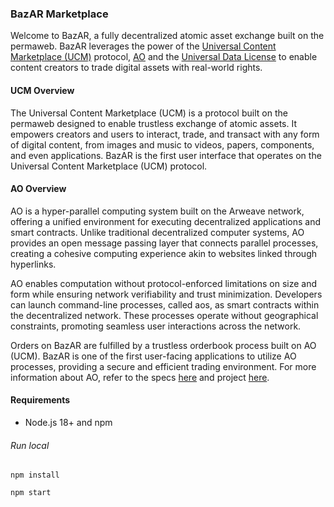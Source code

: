 ### BazAR Marketplace

Welcome to BazAR, a fully decentralized atomic asset exchange built on the permaweb. BazAR leverages the power of the [Universal Content Marketplace (UCM)](https://github.com/permaweb/ao-ucm) protocol, [AO](https://github.com/permaweb/ao) and the [Universal Data License](https://udlicense.arweave.net/ 'UDL') to enable content creators to trade digital assets with real-world rights.

#### UCM Overview

The Universal Content Marketplace (UCM) is a protocol built on the permaweb designed to enable trustless exchange of atomic assets. It empowers creators and users to interact, trade, and transact with any form of digital content, from images and music to videos, papers, components, and even applications. BazAR is the first user interface that operates on the Universal Content Marketplace (UCM) protocol.

#### AO Overview

AO is a hyper-parallel computing system built on the Arweave network, offering a unified environment for executing decentralized applications and smart contracts. Unlike traditional decentralized computer systems, AO provides an open message passing layer that connects parallel processes, creating a cohesive computing experience akin to websites linked through hyperlinks.

AO enables computation without protocol-enforced limitations on size and form while ensuring network verifiability and trust minimization. Developers can launch command-line processes, called aos, as smart contracts within the decentralized network. These processes operate without geographical constraints, promoting seamless user interactions across the network.

Orders on BazAR are fulfilled by a trustless orderbook process built on AO (UCM). BazAR is one of the first user-facing applications to utilize AO processes, providing a secure and efficient trading environment. For more information about AO, refer to the specs [here](https://ao.arweave.net/#/) and project [here](https://github.com/permaweb/ao).

#### Requirements

- Node.js 18+ and npm

###### Run local

```
npm install
```

```
npm start
```
